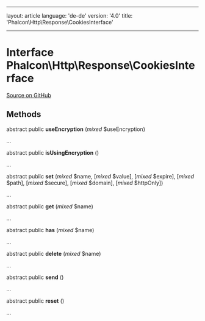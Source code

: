 * * *

layout: article language: 'de-de' version: '4.0' title: 'Phalcon\Http\Response\CookiesInterface'

* * *

# Interface **Phalcon\Http\Response\CookiesInterface**

<a href="https://github.com/phalcon/cphalcon/tree/v4.0.0/phalcon/http/response/cookiesinterface.zep" class="btn btn-default btn-sm">Source on GitHub</a>

## Methods

abstract public **useEncryption** (*mixed* $useEncryption)

...

abstract public **isUsingEncryption** ()

...

abstract public **set** (*mixed* $name, [*mixed* $value], [*mixed* $expire], [*mixed* $path], [*mixed* $secure], [*mixed* $domain], [*mixed* $httpOnly])

...

abstract public **get** (*mixed* $name)

...

abstract public **has** (*mixed* $name)

...

abstract public **delete** (*mixed* $name)

...

abstract public **send** ()

...

abstract public **reset** ()

...